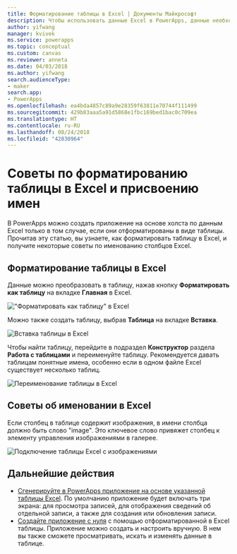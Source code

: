 ```yaml
---
title: Форматирование таблицы в Excel | Документы Майкрософт
description: Чтобы использовать данные Excel в PowerApps, данные необходимо отформатировать как таблицу. Добавление ключевого слова "изображение" в имена столбцов
author: yifwang
manager: kvivek
ms.service: powerapps
ms.topic: conceptual
ms.custom: canvas
ms.reviewer: anneta
ms.date: 04/03/2018
ms.author: yifwang
search.audienceType:
- maker
search.app:
- PowerApps
ms.openlocfilehash: ea4bda4857c89a9e28359f63811e70744f111499
ms.sourcegitcommit: 429b83aaa5a91d5868e1fbc169bed1bac0c709ea
ms.translationtype: HT
ms.contentlocale: ru-RU
ms.lasthandoff: 08/24/2018
ms.locfileid: "42830964"
---
```

# <a name="format-a-table-in-excel-and-naming-tips"></a>Советы по форматированию таблицы в Excel и присвоению имен
В PowerApps можно создать приложение на основе холста по данным Excel только в том случае, если они отформатированы в виде таблицы. Прочитав эту статью, вы узнаете, как форматировать таблицу в Excel, и получите некоторые советы по именованию столбцов Excel.

## <a name="how-to-format-a-table-in-excel"></a>Форматирование таблицы в Excel
Данные можно преобразовать в таблицу, нажав кнопку **Форматировать как таблицу** на вкладке **Главная** в Excel.

!["Форматировать как таблицу" в Excel](./media/how-to-excel-tips/format-table.png)

Можно также создать таблицу, выбрав **Таблица** на вкладке **Вставка**.

![Вставка таблицы в Excel](./media/how-to-excel-tips/insert-table.png)

Чтобы найти таблицу, перейдите в подраздел **Конструктор** раздела **Работа с таблицами** и переименуйте таблицу. Рекомендуется давать таблицам понятные имена, особенно если в одном файле Excel существует несколько таблиц.

![Переименование таблицы в Excel](./media/how-to-excel-tips/rename-table.png)

## <a name="naming-tips-in-excel"></a>Советы об именовании в Excel
Если столбец в таблице содержит изображения, в имени столбца должно быть слово "image". Это ключевое слово привяжет столбец к элементу управления изображениями в галерее.

![Подключение таблицы Excel с изображениями](./media/how-to-excel-tips/connect-gallery.png)

## <a name="next-steps"></a>Дальнейшие действия
* [Сгенерируйте в PowerApps приложение на основе указанной таблицы Excel](get-started-create-from-data.md). По умолчанию приложение будет включать три экрана: для просмотра записей, для отображения сведений об отдельной записи, а также для создания или обновления записи.
* [Создайте приложение с нуля](get-started-create-from-blank.md) с помощью отформатированной в Excel таблицы. Приложение можно создать и настроить вручную. В нем вы также сможете просматривать, искать и изменять данные в таблице.
